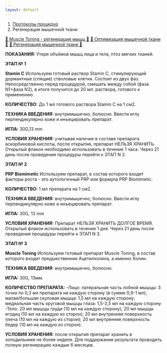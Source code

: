 ```yaml
---
layout: default
---
```


<nav aria-label="breadcrumb">
  <ol class="breadcrumb">
    <li class="breadcrumb-item"><a href="./">Протоколы процедур</a></li>
    <li class="breadcrumb-item active" aria-current="page">Регенерация мышечной ткани</li>
  </ol>
</nav>
<div class="list-group">
  <a href="https://disk.yandex.ru/i/Fml3tbhBtnUGUQ" class="list-group-item list-group-item-action" aria-current="true">👀 Muscle Toning - регенерация мышц 🎦</a>
    <a href="https://disk.yandex.ru/i/lyesnI553AtP-A" class="list-group-item list-group-item-action" aria-current="true">👀 Оптимизация мышечной ткани 🎦</a>
      <a href="https://disk.yandex.ru/i/64uKl57_UqH1Rw" class="list-group-item list-group-item-action" aria-current="true">👀 Регенерация мышечной ткани 🎦</a>
</div>

**ПОКАЗАНИЯ:**
Утеря объёмов мышц лица и тела, птоз мягких тканей.

**ЭТАП № 1**

**Stamin C**
Используем готовый раствор Stamin C, стимулирующий дормантные (спящие) стволовые клетки. Состоит из двух фаз. Непосредственно перед процедурой, смешать между собой (фаза N1+фаза N2), в итоге получится до 20 мл. раствора, готового к применению.

**КОЛИЧЕСТВО:**
До 1 мл готового раствора Stamin C на 1 см2.

**ТЕХНИКА ВВЕДЕНИЯ:**
внутримышечно, болюсно. Ввести иглу перпендикулярно коже и инъецировать препарат.

**ИГЛА:**
30G,13 mm

**УСЛОВИЯ ХРАНЕНИЯ:**
учитывая наличие в составе препарата аскорбиновой кислоты, после открытия, препарат НЕЛЬЗЯ ХРАНИТЬ. Открытый флакон необходимо использовать в течение 1 часа. Через 21 день после проведения процедуры перейти к ЭТАП N 2.

**ЭТАП № 2**

**PRP Biomimetic**
Используем препарат, в состав которого входят факторы роста - это аутологичный PRP или формула PRP Biomimetic.

**КОЛИЧЕСТВО:**
1 мл препарата на 1 см2.

**ТЕХНИКА ВВЕДЕНИЯ:**
внутримышечно, болюсно. Ввести иглу перпендикулярно коже и инъецировать препарат.

**ИГЛА:**
30G, 13 mm

**УСЛОВИЯ ХРАНЕНИЯ:**
Препарат НЕЛЬЗЯ ХРАНИТЬ ДОЛГОЕ ВРЕМЯ. Открытый флакон использовать в течение 1 дня. Через 21 день после проведения процедуры перейти к ЭТАП N 3.

**ЭТАП № 3**

**Muscle Toning**
Используем готовый препарат Muscle Toning, в состав которого входит предшественник Ацетилхолина, а именно Холин.

**ТЕХНИКА ВВЕДЕНИЯ:**
внутримышечно, болюсно.

**ИГЛА:**
30G, 13мм.

**КОЛИЧЕСТВО ПРЕПАРАТА:**
-Лицо:
латеральная часть лобной мышцы: 3 точки по 0,3 мл препарата на каждую сторону (в сумме 0,9-1 мл); малая/большая скуловая мышца: 1,5 мл на каждую сторону; медиальная часть круговой мышцы глаза: 1,5-2,5 мл на каждую сторону
-Тело:
20 мл мышцы груди (10 мл на каждую сторону); 20 мл мышцы ягодиц (10 мл на каждую из сторон); 20 мл внутренняя поверхность плеча (10 мл на каждую из сторон); 20 мл внутренняя поверхность бедер (10 мл на каждую из сторон).

**УСЛОВИЯ ХРАНЕНИЯ:**
после открытия препарат хранить в холодильнике не более недели. Для поддержания результата проводить полную регенерацию каждые 6 месяцев.
